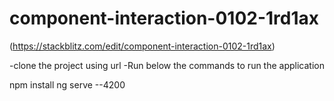 # component-interaction-0102-1rd1ax
(https://stackblitz.com/edit/component-interaction-0102-1rd1ax)


-clone the project using url
-Run below the commands to run the application

  npm install
  ng serve --4200
